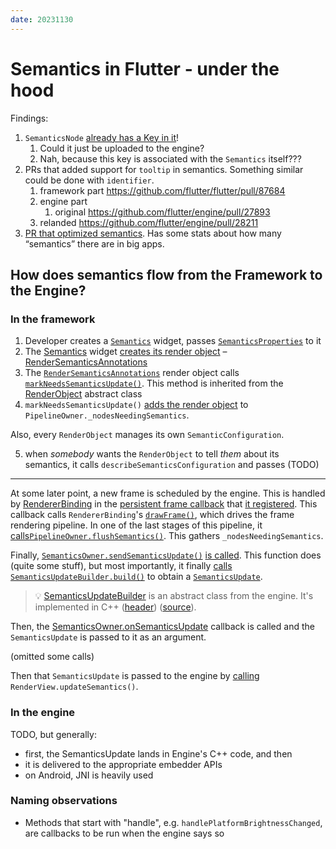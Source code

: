 ```yaml
---
date: 20231130
---
```


# Semantics in Flutter - under the hood

Findings:

1. `SemanticsNode`
   [already has a Key in it](https://github.com/flutter/flutter/blob/6673fe5cb14aebc14b975d3922ee58ac05c449b7/packages/flutter/lib/src/semantics/semantics.dart#L1704-L1708C17)!
   1. Could it just be uploaded to the engine?
   2. Nah, because this key is associated with the `Semantics` itself???
2. PRs that added support for `tooltip` in semantics. Something similar could be
   done with `identifier`.
   1. framework part https://github.com/flutter/flutter/pull/87684
   2. engine part
      1. original https://github.com/flutter/engine/pull/27893
   3. relanded https://github.com/flutter/engine/pull/28211
3. [PR that optimized semantics](https://github.com/flutter/flutter/pull/104281).
   Has some stats about how many “semantics” there are in big apps.

## How does semantics flow from the Framework to the Engine?

### In the framework

1. Developer creates a [`Semantics`][Semantics] widget, passes
   [`SemanticsProperties`][SemanticsProperties] to it
2. The [Semantics] widget [creates its render object][Semantics renderobject] –
   [RenderSemanticsAnnotations]
3. The [`RenderSemanticsAnnotations`][RenderSemanticsAnnotations] render object
   calls
   [`markNeedsSemanticsUpdate()`](https://api.flutter.dev/flutter/rendering/RenderObject/markNeedsSemanticsUpdate.html).
   This method is inherited from the [RenderObject] abstract class
4. `markNeedsSemanticsUpdate()`
   [adds the render object](https://github.com/flutter/flutter/blob/c0b21b16ef84cad520af81bf3431a928a05f3335/packages/flutter/lib/src/rendering/object.dart#L3598)
   to `PipelineOwner._nodesNeedingSemantics`.

Also, every `RenderObject` manages its own `SemanticConfiguration`.

5. when _somebody_ wants the `RenderObject` to tell _them_ about its semantics,
   it calls `describeSemanticsConfiguration` and passes (TODO)

---

At some later point, a new frame is scheduled by the engine. This is handled by
[RendererBinding] in the
[persistent frame callback](https://github.com/flutter/flutter/blob/3.16.0/packages/flutter/lib/src/rendering/binding.dart#L456-L459)
that
[it registered](https://github.com/flutter/flutter/blob/3.16.0/packages/flutter/lib/src/rendering/binding.dart#L46).
This callback calls `RendererBinding`'s [`drawFrame()`][drawFrame], which drives
the frame rendering pipeline. In one of the last stages of this pipeline, it
[calls](https://github.com/flutter/flutter/blob/cb9a3f698c7d68fb6ebf1a91364c32d881ec5e3e/packages/flutter/lib/src/rendering/binding.dart#L589)[`PipelineOwner.flushSemantics()`][flushSemantics].
This gathers `_nodesNeedingSemantics`.

Finally, [`SemanticsOwner.sendSemanticsUpdate()`][sendSemanticsUpdates]
[is called](https://github.com/flutter/flutter/blob/c0b21b16ef84cad520af81bf3431a928a05f3335/packages/flutter/lib/src/rendering/object.dart#L1306).
This function does (quite some stuff), but most importantly, it finally
[calls](https://github.com/flutter/flutter/blob/e33d4b86270e3c012ba13d68d6e90f2eabc4912b/packages/flutter/lib/src/semantics/semantics.dart#L3418)
[`SemanticsUpdateBuilder.build()`][SBU build] to obtain a
[`SemanticsUpdate`][SemanticsUpdate].

> 💡 [SemanticsUpdateBuilder] is an abstract class from the engine. It's
> implemented in C++
> ([header](https://github.com/flutter/engine/blob/3.16.0/lib/ui/semantics/semantics_update_builder.h#L18))
> ([source](https://github.com/flutter/engine/blob/3.16.0/lib/ui/semantics/semantics_update_builder.cc#L133)).

Then, the
[SemanticsOwner.onSemanticsUpdate](https://github.com/flutter/flutter/blob/3.16.0/packages/flutter/lib/src/semantics/semantics.dart#L3257)
callback is called and the `SemanticsUpdate` is passed to it as an argument.

(omitted some calls)

Then that `SemanticsUpdate` is passed to the engine by
[calling](https://github.com/flutter/flutter/blob/3.16.0/packages/flutter/lib/src/rendering/binding.dart#L244-L246)
`RenderView.updateSemantics()`.

### In the engine

TODO, but generally:

- first, the SemanticsUpdate lands in Engine's C++ code, and then
- it is delivered to the appropriate embedder APIs
- on Android, JNI is heavily used

### Naming observations

- Methods that start with "handle", e.g. `handlePlatformBrightnessChanged`, are
  callbacks to be run when the engine says so

[Semantics]: https://api.flutter.dev/flutter/widgets/Semantics-class.html
[SemanticsProperties]:
  https://api.flutter.dev/flutter/semantics/SemanticsProperties-class.html
[Semantics renderobject]:
  https://github.com/flutter/flutter/blob/3.16.0/packages/flutter/lib/src/widgets/basic.dart#L7307-L7317
[RenderSemanticsAnnotations]:
  https://api.flutter.dev/flutter/rendering/RenderSemanticsAnnotations-class.html
[SemanticsNode]:
  https://api.flutter.dev/flutter/semantics/SemanticsNode-class.html
[SemanticsUpdateBuilder]:
  https://api.flutter.dev/flutter/dart-ui/SemanticsUpdateBuilder-class.html
[SemanticsUpdateBuilder code]:
  https://github.com/flutter/engine/blob/3.16.0/lib/ui/semantics.dart#L703
[RenderObject]:
  https://api.flutter.dev/flutter/rendering/RenderObject-class.html
[RendererBinding]:
  https://api.flutter.dev/flutter/rendering/RendererBinding-mixin.html
[drawFrame]:
  https://github.com/flutter/flutter/blob/3.16.0/packages/flutter/lib/src/rendering/binding.dart#L590
[flushSemantics]:
  https://github.com/flutter/flutter/blob/3.16.0/packages/flutter/lib/src/rendering/object.dart#L1259
[sendSemanticsUpdates]:
  https://api.flutter.dev/flutter/semantics/SemanticsOwner/sendSemanticsUpdate.html
[SBU build]:
  https://github.com/flutter/engine/blob/3.16.0/lib/ui/semantics.dart#L848
[SemanticsUpdate]:
  https://github.com/flutter/engine/blob/3.16.0/lib/ui/semantics.dart#L1029
